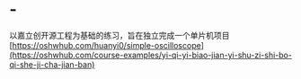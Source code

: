 # -
以嘉立创开源工程为基础的练习，旨在独立完成一个单片机项目
[https://oshwhub.com/huanyi0/simple-oscilloscope](https://oshwhub.com/course-examples/yi-qi-yi-biao-jian-yi-shu-zi-shi-bo-qi-she-ji-cha-jian-ban)
